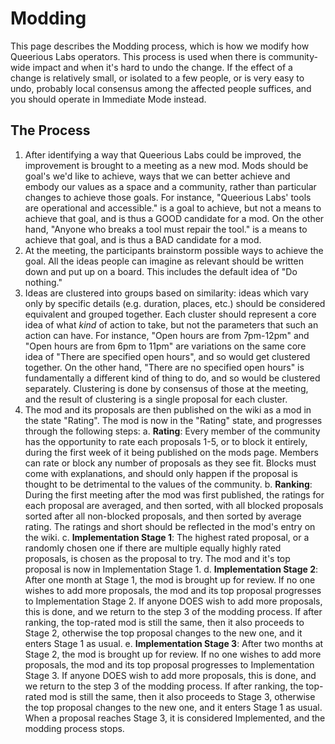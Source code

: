 <!-- TITLE: Modding -->
<!-- SUBTITLE: The process by which we modify how the space operates. -->

# Modding
This page describes the Modding process, which is how we modify how Queerious Labs operators. This process is used when there is community-wide impact and when it's hard to undo the change. If the effect of a change is relatively small, or isolated to a few people, or is very easy to undo, probably local consensus among the affected people suffices, and you should operate in Immediate Mode instead.

## The Process
1. After identifying a way that Queerious Labs could be improved, the improvement is brought to a meeting as a new mod. Mods should be goal's we'd like to achieve, ways that we can better achieve and embody our values as a space and a community, rather than particular changes to achieve those goals. For instance, "Queerious Labs' tools are operational and accessible." is a goal to achieve, but not a means to achieve that goal, and is thus a GOOD candidate for a mod. On the other hand, "Anyone who breaks a tool must repair the tool." is a means to achieve that goal, and is thus a BAD  candidate for a mod.
2. At the meeting, the participants brainstorm possible ways to achieve the goal. All the ideas people can imagine as relevant should be written down and put up on a board. This includes the default idea of "Do nothing."
3. Ideas are clustered into groups based on similarity: ideas which vary only by specific details (e.g. duration, places, etc.) should be considered equivalent and grouped together. Each cluster should represent a core idea of what *kind* of action to take, but not the parameters that such an action can have. For instance, "Open hours are from 7pm-12pm" and "Open hours are from 6pm to 11pm" are variations on the same core idea of "There are specified open hours", and so would get clustered together. On the other hand, "There are no specified open hours"  is fundamentally a different kind of thing to do, and so would be clustered separately. Clustering is done by consensus of those at the meeting, and the result of clustering is a single proposal for each cluster.
4. The mod and its proposals are then published on the wiki as a mod in the state "Rating". The mod is now in the "Rating" state, and progresses through the following steps:
		a. **Rating**: Every member of the community has the opportunity to rate each proposals 1-5, or to block it entirely, during the first week of it being published on the mods page. Members can rate or block any number of proposals as they see fit. Blocks must come with explanations, and should only happen if the proposal is thought to be detrimental to the values of the community.
		b. **Ranking**: During the first meeting after the mod was first published, the ratings for each proposal are averaged, and then sorted, with all blocked proposals sorted after all non-blocked proposals, and then sorted by average rating. The ratings and short should be reflected in the mod's entry on the wiki.
		c. **Implementation Stage 1**: The highest rated proposal, or a randomly chosen one if there are multiple equally highly rated proposals, is chosen as the proposal to try. The mod and it's top proposal is now in Implementation Stage 1.
		d. **Implementation Stage 2**: After one month at Stage 1, the mod is brought up for review. If no one wishes to add more proposals, the mod and its top proposal progresses to Implementation Stage 2. If anyone DOES wish to add more proposals, this is done, and we return to the step 3 of the modding process. If after ranking, the top-rated mod is still the same, then it also proceeds to Stage 2, otherwise the top proposal changes to the new one, and it enters Stage 1 as usual.
		e. **Implementation Stage 3**: After two months at Stage 2, the mod is brought up for review. If no one wishes to add more proposals, the mod and its top proposal progresses to Implementation Stage 3. If anyone DOES wish to add more proposals, this is done, and we return to the step 3 of the modding process. If after ranking, the top-rated mod is still the same, then it also proceeds to Stage 3, otherwise the top proposal changes to the new one, and it enters Stage 1 as usual. When a proposal reaches Stage 3, it is considered Implemented, and the modding process stops.
